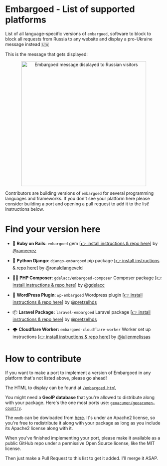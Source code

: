 # Embargoed - List of supported platforms

List of all language-specific versions of `embargoed`, software to block to block all requests from Russia to any website and display a pro-Ukraine message instead 🇺🇦

This is the message that gets displayed:

<p align="center">
  <img src="https://github.com/rameerez/embargoed/blob/main/public/embargoed-message.jpg?raw=true" alt="Embargoed message displayed to Russian visitors" width="400"/>
</p>


Contributors are building versions of `embargoed` for several programming languages and frameworks. If you don't see your platform here please consider building a port and opening a pull request to add it to the list! Instructions below.

# Find your version here

 - 💎 **Ruby on Rails**: `embargoed` gem [[👉 install instructions & repo here](https://github.com/rameerez/embargoed)] by [@rameerez](https://twitter.com/rameerez)


 - 🐍 **Python Django**: `django-embargoed` pip package [[👉 install instructions & repo here](https://github.com/ronaldlangeveld/django-embargoed)] by [@ronaldlangeveld](https://twitter.com/ronaldlangeveld)


 - 👨‍🎤 **PHP Composer**: `gdelacc/embargoed-composer` Composer package [[👉 install instructions & repo here](https://github.com/gdelacc/embargoed-composer)] by [@gdelacc](https://github.com/gdelacc)
 
 
 - 📝 **WordPress Plugin**: `wp-embargoed` Wordpress plugin [[👉 install instructions & repo here](https://github.com/pretzelhands/wp-embargoed)] by [@pretzelhds](https://twitter.com/pretzelhds)
 
 - 📦 **Laravel Package:** `laravel-embargoed` Laravel package  [[👉 install instructions & repo here](https://github.com/pretzelhands/laravel-embargoed)] by [@pretzelhds](https://twitter.com/pretzelhds)

 - 🌩 **Cloudflare Worker:** `embargoed-cloudflare-worker` Worker set up instructions  [[👉 install instructions & repo here](https://github.com/JulienMelissas/embargoed-cloudflare-worker)] by [@julienmelissas](https://twitter.com/julienmelissas)


# How to contribute

If you want to make a port to implement a version of Embargoed in any platform that's not listed above, please go ahead!

The HTML to display can be found at [`/embargoed.html`](embargoed.html)

You might need a **GeoIP database** that you're allowed to distribute along with your package. Here's the one most ports use: [`geoacumen/geoacumen-country`](https://github.com/geoacumen/geoacumen-country).

The `mmdb` can be dowloaded from [here](https://github.com/geoacumen/geoacumen-country/blob/master/Geoacumen-Country.mmdb). It's under an Apache2 license, so you're free to redistribute it along with your package as long as you include its Apache2 license along with it.

When you've finished implementing your port, please make it available as a public GitHub repo under a permissive Open Source license, like the MIT license.

Then just make a Pull Request to this list to get it added. I'll merge it ASAP.